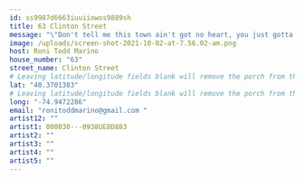 ```yaml
---
id: ss9987d6663iuuiiowos9889sh
title: 63 Clinton Street
message: "\"Don't tell me this town ain't got no heart, you just gotta poke around\""
image: /uploads/screen-shot-2021-10-02-at-7.56.02-am.png
host: Roni Todd Marino
house_number: "63"
street_name: Clinton Street
# Leaving latitude/longitude fields blank will remove the porch from the Porchfest map.
lat: "40.3701383"
# Leaving latitude/longitude fields blank will remove the porch from the Porchfest map.
long: "-74.9472286"
email: "ronitoddmarino@gmail.com "
artist12: ""
artist1: 000030---0938UE8D883
artist2: ""
artist3: ""
artist4: ""
artist5: ""
---
```

